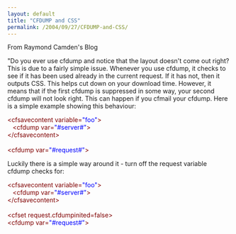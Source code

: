 ```yaml
---
layout: default
title: "CFDUMP and CSS"
permalink: /2004/09/27/CFDUMP-and-CSS/
---
```


<P>From Raymond Camden's Blog</P>
<P>"Do you ever use cfdump and notice that the layout doesn't come out right? This is due to a fairly simple issue. Whenever you use cfdump, it checks to see if it has been used already in the current request. If it has not, then it outputs CSS. This helps cut down on your download time. However, it means that if the first cfdump is suppressed in some way, your second cfdump will not look right. This can happen if you cfmail your cfdump. Here is a simple example showing this behaviour: </P>
<P>
<P class=code><FONT color=maroon>&lt;cfsavecontent variable=<FONT color=blue>"foo"</FONT>&gt;</FONT><BR>&nbsp;&nbsp;&nbsp;<FONT color=maroon>&lt;cfdump var=<FONT color=blue>"#server#"</FONT>&gt;</FONT><BR><FONT color=maroon>&lt;/cfsavecontent&gt;</FONT><BR><BR><FONT color=maroon>&lt;cfdump var=<FONT color=blue>"#request#"</FONT>&gt;</FONT></P>
<P>Luckily there is a simple way around it - turn off the request variable cfdump checks for: 
<P>
<P class=code><FONT color=maroon>&lt;cfsavecontent variable=<FONT color=blue>"foo"</FONT>&gt;</FONT><BR>&nbsp;&nbsp;&nbsp;<FONT color=maroon>&lt;cfdump var=<FONT color=blue>"#server#"</FONT>&gt;</FONT><BR><FONT color=maroon>&lt;/cfsavecontent&gt;</FONT><BR><BR><FONT color=maroon>&lt;cfset request.cfdumpinited=false&gt;</FONT><BR><FONT color=maroon>&lt;cfdump var=<FONT color=blue>"#request#"</FONT>&gt;</FONT></P>
<P class=code><FONT face="Courier New"></FONT>&nbsp;</P>